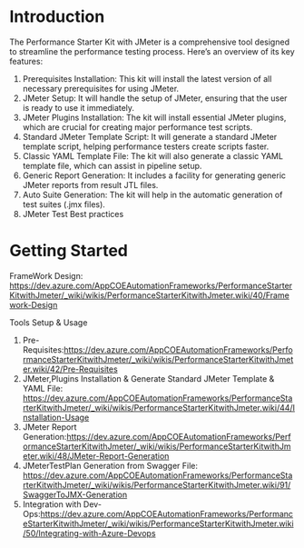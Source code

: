 # Introduction 
The Performance Starter Kit with JMeter is a comprehensive tool designed to streamline the performance testing process. 
Here’s an overview of its key features:

1. Prerequisites Installation: This kit will install the latest version of all necessary prerequisites for using JMeter.
2. JMeter Setup: It will handle the setup of JMeter, ensuring that the user is ready to use it immediately.
3. JMeter Plugins Installation: The kit will install essential JMeter plugins, which are crucial for creating major performance test scripts.
4. Standard JMeter Template Script: It will generate a standard JMeter template script, helping performance testers create scripts faster.
5. Classic YAML Template File: The kit will also generate a classic YAML template file, which can assist in pipeline setup.
6. Generic Report Generation: It includes a facility for generating generic JMeter reports from result JTL files.
7. Auto Suite Generation: The kit will help in the automatic generation of test suites (.jmx files).
8. JMeter Test Best practices


# Getting Started
FrameWork Design: https://dev.azure.com/AppCOEAutomationFrameworks/PerformanceStarterKitwithJmeter/_wiki/wikis/PerformanceStarterKitwithJmeter.wiki/40/Framework-Design

Tools Setup & Usage
1. Pre-Requisites:https://dev.azure.com/AppCOEAutomationFrameworks/PerformanceStarterKitwithJmeter/_wiki/wikis/PerformanceStarterKitwithJmeter.wiki/42/Pre-Requisites
2. JMeter,Plugins Installation & Generate Standard JMeter Template & YAML File: https://dev.azure.com/AppCOEAutomationFrameworks/PerformanceStarterKitwithJmeter/_wiki/wikis/PerformanceStarterKitwithJmeter.wiki/44/Installation-Usage
3. JMeter Report Generation:https://dev.azure.com/AppCOEAutomationFrameworks/PerformanceStarterKitwithJmeter/_wiki/wikis/PerformanceStarterKitwithJmeter.wiki/48/JMeter-Report-Generation
4. JMeterTestPlan Generation from Swagger File: https://dev.azure.com/AppCOEAutomationFrameworks/PerformanceStarterKitwithJmeter/_wiki/wikis/PerformanceStarterKitwithJmeter.wiki/91/SwaggerToJMX-Generation
5. Integration with Dev-Ops:https://dev.azure.com/AppCOEAutomationFrameworks/PerformanceStarterKitwithJmeter/_wiki/wikis/PerformanceStarterKitwithJmeter.wiki/50/Integrating-with-Azure-Devops
